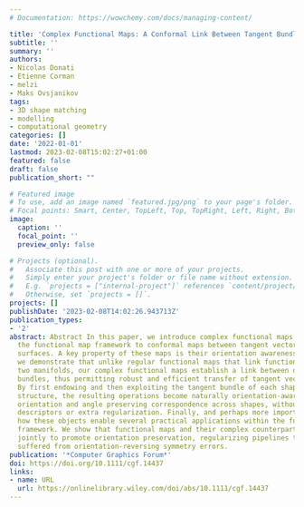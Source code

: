 ```yaml
---
# Documentation: https://wowchemy.com/docs/managing-content/

title: 'Complex Functional Maps: A Conformal Link Between Tangent Bundles'
subtitle: ''
summary: ''
authors:
- Nicolas Donati
- Etienne Corman
- melzi
- Maks Ovsjanikov
tags:
- 3D shape matching
- modelling
- computational geometry
categories: []
date: '2022-01-01'
lastmod: 2023-02-08T15:02:27+01:00
featured: false
draft: false
publication_short: ""

# Featured image
# To use, add an image named `featured.jpg/png` to your page's folder.
# Focal points: Smart, Center, TopLeft, Top, TopRight, Left, Right, BottomLeft, Bottom, BottomRight.
image:
  caption: ''
  focal_point: ''
  preview_only: false

# Projects (optional).
#   Associate this post with one or more of your projects.
#   Simply enter your project's folder or file name without extension.
#   E.g. `projects = ["internal-project"]` references `content/project/deep-learning/index.md`.
#   Otherwise, set `projects = []`.
projects: []
publishDate: '2023-02-08T14:02:26.943713Z'
publication_types:
- '2'
abstract: Abstract In this paper, we introduce complex functional maps, which extend
  the functional map framework to conformal maps between tangent vector fields on
  surfaces. A key property of these maps is their orientation awareness. More specifically,
  we demonstrate that unlike regular functional maps that link functional spaces of
  two manifolds, our complex functional maps establish a link between oriented tangent
  bundles, thus permitting robust and efficient transfer of tangent vector fields.
  By first endowing and then exploiting the tangent bundle of each shape with a complex
  structure, the resulting operations become naturally orientation-aware, thus favouring
  orientation and angle preserving correspondence across shapes, without relying on
  descriptors or extra regularization. Finally, and perhaps more importantly, we demonstrate
  how these objects enable several practical applications within the functional map
  framework. We show that functional maps and their complex counterparts can be estimated
  jointly to promote orientation preservation, regularizing pipelines that previously
  suffered from orientation-reversing symmetry errors.
publication: '*Computer Graphics Forum*'
doi: https://doi.org/10.1111/cgf.14437
links:
- name: URL
  url: https://onlinelibrary.wiley.com/doi/abs/10.1111/cgf.14437
---
```

